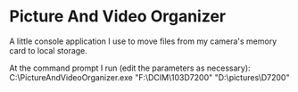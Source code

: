 # Picture And Video Organizer
A little console application I use to move files from my camera's memory card to local storage.

At the command prompt I run (edit the parameters as necessary):
  C:\PictureAndVideoOrganizer.exe "F:\DCIM\103D7200" "D:\pictures\D7200"
